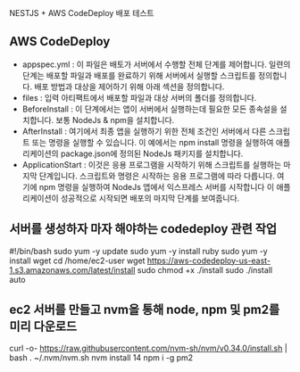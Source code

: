 NESTJS + AWS CodeDeploy 배포 테스트

## AWS CodeDeploy
 - appspec.yml : 이 파일은 배토가 서버에서 수행할 전체 단계를 제어합니다. 일련의 단계는 배포할 파일과 배포를 완료하기 위해 서버에서 실행할 스크립트를 정의합니다. 배포 방법과 대상을 제어하기 위해 아래 섹션을 정의합니다.
 - files : 입력 아티팩트에서 배포할 파일과 대상 서버의 폴더를 정의합니다.
 - BeforeInstall : 이 단계에서는 앱이 서버에서 실행하는데 필요한 모든 종속설을 설치합니다. 보통 NodeJs & npm을 설치합니다.
 - AfterInstall : 여기에서 최종 앱을 실행하기 위한 전체 조건인 서버에서 다른 스크립트 또는 명령을 실행할 수 있습니다. 이 예에서는 npm install 명령을 실행하여 애플리케이션의 package.json에 정의된 NodeJs 패키지를 설치합니다.
 - ApplicationStart : 이것은 응용 프로그램을 시작하기 위해 스크립트를 실행하는 마지막 단계입니다. 스크립트와 명령은 시작하는 응용 프로그램에 따라 다릅니다. 여기에 npm 명령을 실행하여 NodeJs 앱에서 익스프레스 서버를 시작합니다 이 애플리케이션이 성공적으로 시작되면 배포의 마지막 단계를 보여줍니다.

## 서버를 생성하자 마자 해야하는 codedeploy 관련 작업
#!/bin/bash
sudo yum -y update
sudo yum -y install ruby
sudo yum -y install wget
cd /home/ec2-user
wget https://aws-codedeploy-us-east-1.s3.amazonaws.com/latest/install
sudo chmod +x ./install
sudo ./install auto

## ec2 서버를 만들고 nvm을 통해 node, npm 및 pm2를 미리 다운로드
curl -o- https://raw.githubusercontent.com/nvm-sh/nvm/v0.34.0/install.sh | bash
. ~/.nvm/nvm.sh
nvm install 14
npm i -g pm2